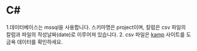 # C#
1.데이터베이스는 mssql을 사용합니다.
스키마명은 project이며, 칼럼은 csv 파일의 칼럼과 파일의 작성날짜(date)로 이루어져 있습니다.
2. csv 파일은 [kamp](https://www.kamp-ai.kr/intro) 사이트를 도금욕 데이터를 확인하세요.
